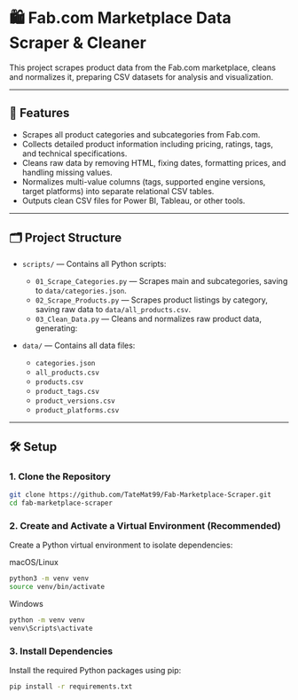 # 🛍️ Fab.com Marketplace Data Scraper & Cleaner

This project scrapes product data from the Fab.com marketplace, cleans and normalizes it, preparing CSV datasets for analysis and visualization.

---

## 🚀 Features

- Scrapes all product categories and subcategories from Fab.com.
- Collects detailed product information including pricing, ratings, tags, and technical specifications.
- Cleans raw data by removing HTML, fixing dates, formatting prices, and handling missing values.
- Normalizes multi-value columns (tags, supported engine versions, target platforms) into separate relational CSV tables.
- Outputs clean CSV files for Power BI, Tableau, or other tools.

---

## 🗂️ Project Structure

- `scripts/` — Contains all Python scripts:
  - `01_Scrape_Categories.py` — Scrapes main and subcategories, saving to `data/categories.json`.
  - `02_Scrape_Products.py` — Scrapes product listings by category, saving raw data to `data/all_products.csv`.
  - `03_Clean_Data.py` — Cleans and normalizes raw product data, generating:

- `data/` — Contains all data files:
  - `categories.json`
  - `all_products.csv`
  - `products.csv`
  - `product_tags.csv`
  - `product_versions.csv`
  - `product_platforms.csv`

---

## 🛠️ Setup

### 1. Clone the Repository

```bash
git clone https://github.com/TateMat99/Fab-Marketplace-Scraper.git
cd fab-marketplace-scraper
```


### 2. Create and Activate a Virtual Environment (Recommended)

Create a Python virtual environment to isolate dependencies:

macOS/Linux

```bash
python3 -m venv venv
source venv/bin/activate
```

Windows

```bash
python -m venv venv
venv\Scripts\activate
```


### 3. Install Dependencies

Install the required Python packages using pip:

```bash
pip install -r requirements.txt
```
